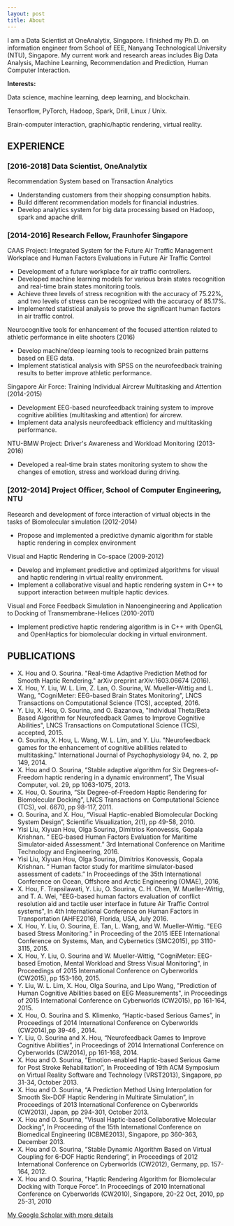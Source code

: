 ```yaml
---
layout: post
title: About
---
```


I am a Data Scientist at OneAnalytix, Singapore. I finished my Ph.D. on information engineer from School of EEE, Nanyang Technological University (NTU), Singapore. My current work and research areas includes Big Data Analysis, Machine Learning, Recommendation and Prediction, Human Computer Interaction.


**Interests:**

Data science, machine learning, deep learning, and blockchain.

Tensorflow, PyTorch, Hadoop, Spark, Drill, Linux / Unix. 

Brain-computer interaction, graphic/haptic rendering, virtual reality.



## EXPERIENCE


### [2016-2018] Data Scientist, OneAnalytix
Recommendation System based on Transaction Analytics
* Understanding customers from their shopping consumption habits.
* Build different recommendation models for financial industries.
* Develop analytics system for big data processing based on Hadoop, spark and apache drill.

### [2014-2016] Research Fellow, Fraunhofer Singapore 
CAAS Project: Integrated System for the Future Air Traffic Management Workplace and Human Factors Evaluations in Future Air Traffic Control 
* Development of a future workplace for air traffic controllers.
* Developed machine learning models for various brain states recognition and real-time brain states monitoring tools.
* Achieve three levels of stress recognition with the accuracy of 75.22%, and two levels of stress can be recognized with the accuracy of 85.17%.
* Implemented statistical analysis to prove the significant human factors in air traffic control.

Neurocognitive tools for enhancement of the focused attention related to athletic performance in elite shooters (2016)
* Develop machine/deep learning tools to recognized brain patterns based on EEG data.
* Implement statistical analysis with SPSS on the neurofeedback training results to better improve athletic performance.

Singapore Air Force: Training Individual Aircrew Multitasking and Attention (2014-2015)
* Development EEG-based neurofeedback training system to improve cognitive abilities (multitasking and attention) for aircrew.
* Implement data analysis neurofeedback efficiency and multitasking performance.

NTU-BMW Project: Driver's Awareness and Workload Monitoring (2013-2016)
* Developed a real-time brain states monitoring system to show the changes of emotion, stress and workload during driving.

### [2012-2014] Project Officer, School of Computer Engineering, NTU 
Research and development of force interaction of virtual objects in the tasks of Biomolecular simulation (2012-2014)
* Propose and implemented a predictive dynamic algorithm for stable haptic rendering in complex environment

Visual and Haptic Rendering in Co-space (2009-2012)
* Develop and implement predictive and optimized algorithms for visual and haptic rendering in virtual reality environment.
* Implement a collaborative visual and haptic rendering system in C++ to support interaction between multiple haptic devices.

Visual and Force Feedback Simulation in Nanoengineering and Application to Docking of Transmembrane-Helices (2010-2011)
* Implement predictive haptic rendering algorithm is in C++ with OpenGL and OpenHaptics for biomolecular docking in virtual environment.


## PUBLICATIONS
* X. Hou and O. Sourina. "Real-time Adaptive Prediction Method for Smooth Haptic Rendering." arXiv preprint arXiv:1603.06674 (2016).
* X. Hou, Y. Liu, W. L. Lim, Z. Lan, O. Sourina, W. Mueller-Wittig and L. Wang, "CogniMeter: EEG-based Brain States Monitoring", LNCS Transactions on Computational Science (TCS), accepted, 2016.
* Y. Liu, X. Hou, O. Sourina, and O. Bazanova, "Individual Theta/Beta Based Algorithm for Neurofeedback Games to Improve Cognitive Abilities", LNCS Transactions on Computational Science (TCS), accepted, 2015.
* O. Sourina, X. Hou, L. Wang, W. L. Lim, and Y. Liu. "Neurofeedback games for the enhancement of cognitive abilities related to multitasking." International Journal of Psychophysiology 94, no. 2, pp 149, 2014.
* X. Hou and O. Sourina, “Stable adaptive algorithm for Six Degrees-of-Freedom haptic rendering in a dynamic environment”, The Visual Computer, vol. 29, pp 1063-1075, 2013. 
* X. Hou, O. Sourina, “Six Degree-of-Freedom Haptic Rendering for Biomolecular Docking”, LNCS Transactions on Computational Science (TCS), vol. 6670, pp 98-117, 2011. 
* O. Sourina, and X. Hou, “Visual Haptic-enabled Biomolecular Docking System Design”, Scientific Visualization, 2(1), pp 49-58, 2010.
* Yisi Liu, Xiyuan Hou, Olga Sourina, Dimitrios Konovessis, Gopala Krishnan. “ EEG-based Human Factors Evaluation for Maritime Simulator-aided Assessment.” 3rd International Conference on Maritime Technology and Engineering, 2016. 
* Yisi Liu, Xiyuan Hou, Olga Sourina, Dimitrios Konovessis, Gopala Krishnan. “ Human factor study for maritime simulator-based assessment of cadets.” In Proceedings of the 35th International Conference on Ocean, Offshore and Arctic Engineering (OMAE), 2016, 
* X. Hou, F. Trapsilawati, Y. Liu, O. Sourina, C. H. Chen, W. Mueller-Wittig, and T. A. Wei, "EEG-based human factors evaluation of conflict resolution aid and tactile user interface in future Air Traffic Control systems", In 4th International Conference on Human Factors in Transportation (AHFE2016), Florida, USA, July 2016.
* X. Hou, Y. Liu, O. Sourina, E. Tan, L. Wang, and W. Mueller-Wittig. "EEG based Stress Monitoring." in Proceeding of the 2015 IEEE International Conference on Systems, Man, and Cybernetics (SMC2015), pp 3110-3115, 2015.
* X. Hou, Y. Liu, O. Sourina and W. Mueller-Wittig, "CogniMeter: EEG-based Emotion, Mental Workload and Stress Visual Monitoring", in Proceedings of 2015 International Conference on Cyberworlds (CW2015), pp 153-160, 2015.
* Y. Liu, W. L. Lim, X. Hou, Olga Sourina, and Lipo Wang, "Prediction of Human Cognitive Abilities based on EEG Measurements", in Proceedings of 2015 International Conference on Cyberworlds (CW2015), pp 161-164, 2015.
* X. Hou, O. Sourina and S. Klimenko, “Haptic-based Serious Games”, in Proceedings of 2014 International Conference on Cyberworlds (CW2014),pp 39-46 , 2014.
* Y. Liu, O. Sourina and X. Hou, “Neurofeedback Games to Improve Cognitive Abilities”, in Proceedings of 2014 International Conference on Cyberworlds (CW2014), pp 161-168, 2014.
* X. Hou and O. Sourina, “Emotion-enabled Haptic-based Serious Game for Post Stroke Rehabilitation”, In Proceeding of 19th ACM Symposium on Virtual Reality Software and Technology (VRST2013), Singapore, pp 31-34, October 2013. 
* X. Hou and O. Sourina, “A Prediction Method Using Interpolation for Smooth Six-DOF Haptic Rendering in Multirate Simulation”, in Proceedings of 2013 International Conference on Cyberworlds (CW2013), Japan, pp 294-301, October 2013.
* X. Hou and O. Sourina, “Visual Haptic-based Collaborative Molecular Docking”, In Proceeding of the 15th International Conference on Biomedical Engineering (ICBME2013), Singapore, pp 360-363, December 2013. 
* X. Hou and O. Sourina, “Stable Dynamic Algorithm Based on Virtual Coupling for 6-DOF Haptic Rendering”, in Proceedings of 2012 International Conference on Cyberworlds (CW2012), Germany, pp. 157-164, 2012.
* X. Hou and O. Sourina, “Haptic Rendering Algorithm for Biomolecular Docking with Torque Force”. In Proceedings of 2010 International Conference on Cyberworlds (CW2010), Singapore, 20-22 Oct, 2010, pp 25-31, 2010


[My Google Scholar with more details](https://scholar.google.com.sg/citations?user=A-CgcEIAAAAJ&hl)
